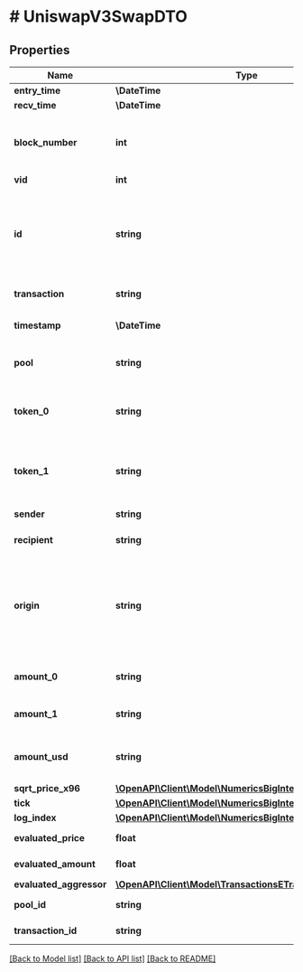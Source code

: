 # # UniswapV3SwapDTO

## Properties

Name | Type | Description | Notes
------------ | ------------- | ------------- | -------------
**entry_time** | **\DateTime** |  | [optional]
**recv_time** | **\DateTime** |  | [optional]
**block_number** | **int** | Number of block in which entity was recorded. | [optional]
**vid** | **int** |  | [optional]
**id** | **string** | Identifier, format: (transaction hash) + # + (index in swaps Transaction array). | [optional]
**transaction** | **string** | Pointer to transaction. | [optional]
**timestamp** | **\DateTime** | Timestamp of transaction. | [optional]
**pool** | **string** | Pool swap occured within. | [optional]
**token_0** | **string** | Reference to token0 as stored in pair contract. | [optional]
**token_1** | **string** | Reference to token1 as stored in pair contract. | [optional]
**sender** | **string** | Sender of the swap. | [optional]
**recipient** | **string** | Recipient of the swap. | [optional]
**origin** | **string** | Transaction origin: the EOA (Externally Owned Account) that initiated the transaction | [optional]
**amount_0** | **string** | Delta of token0 swapped. | [optional]
**amount_1** | **string** | Delta of token1 swapped. | [optional]
**amount_usd** | **string** | Derived amount of tokens sold in USD. | [optional]
**sqrt_price_x96** | [**\OpenAPI\Client\Model\NumericsBigInteger**](NumericsBigInteger.md) |  | [optional]
**tick** | [**\OpenAPI\Client\Model\NumericsBigInteger**](NumericsBigInteger.md) |  | [optional]
**log_index** | [**\OpenAPI\Client\Model\NumericsBigInteger**](NumericsBigInteger.md) |  | [optional]
**evaluated_price** | **float** |  | [optional] [readonly]
**evaluated_amount** | **float** |  | [optional] [readonly]
**evaluated_aggressor** | [**\OpenAPI\Client\Model\TransactionsETradeAggressiveSide**](TransactionsETradeAggressiveSide.md) |  | [optional]
**pool_id** | **string** |  | [optional] [readonly]
**transaction_id** | **string** |  | [optional] [readonly]

[[Back to Model list]](../../README.md#models) [[Back to API list]](../../README.md#endpoints) [[Back to README]](../../README.md)
